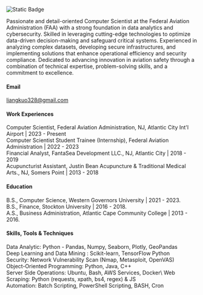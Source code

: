 ![Static Badge](https://img.shields.io/badge/https%3A%2F%2Fgithub.com%2FKuoLiang-hub)


Passionate and detail-oriented Computer Scientist at the Federal Aviation Administration (FAA) with a strong foundation in data analytics and cybersecurity. Skilled in leveraging cutting-edge technologies to optimize data-driven decision-making and safeguard critical systems. Experienced in analyzing complex datasets, developing secure infrastructures, and implementing solutions that enhance operational efficiency and security compliance. Dedicated to advancing innovation in aviation safety through a combination of technical expertise, problem-solving skills, and a commitment to excellence.

#### Email
liangkuo328@gmail.com

#### Work Experiences 
Computer Scientist, Federal Aviation Administration, NJ, Atlantic City Int'l Airport | 2023 - Present\
Computer Scientist Student Trainee (Internship), Federal Aviation Administration | 2022 - 2023\
Financial Analyst, FantaSea Development LLC., NJ, Atlantic City | 2018 - 2019\
Acupuncturist Assistant, Justin Bean Acupuncture & Traditional Medical Arts., NJ, Somers Point | 2013 - 2018

#### Education
B.S., Computer Science, Western Governors University | 2021 - 2023.\
B.S., Finance, Stockton University | 2016 - 2018.\
A.S., Business Administration, Atlantic Cape Community College | 2013 - 2016.

#### Skills, Tools & Techniques 
Data Analytic: Python - Pandas, Numpy, Seaborn, Plotly, GeoPandas\
Deep Learning and Data Mining : Scikit-learn, TensorFlow Python\
Security: Network Vulnerability Scan (Nmap, Metasploit, OpenVAS)\
Object-Oriented Programming: Python, Java, C++\
Server Side Operations: Ubuntu, Bash, AWS Services, Docker\ 
Web Scraping: Python (requests, xpath, bs4, regex) & JS\
Automation: Batch Scripting, PowerShell Scripting, BASH, Cron